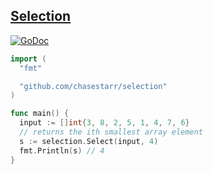 ## [Selection](https://en.wikipedia.org/wiki/Selection_algorithm)

[![GoDoc](https://godoc.org/github.com/chasestarr/selection?status.svg)](https://godoc.org/github.com/chasestarr/selection)

```go
import (
  "fmt"

  "github.com/chasestarr/selection"
)

func main() {
  input := []int{3, 8, 2, 5, 1, 4, 7, 6}
  // returns the ith smallest array element
  s := selection.Select(input, 4)
  fmt.Println(s) // 4
}
```
